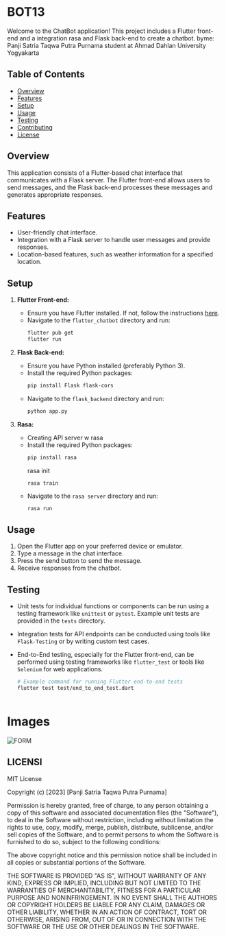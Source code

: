 # BOT13
Welcome to the ChatBot application! This project includes a Flutter front-end and a integration rasa and Flask back-end to create a chatbot.
byme: Panji Satria Taqwa Putra Purnama student  at Ahmad Dahlan University Yogyakarta

## Table of Contents
- [Overview](#overview)
- [Features](#features)
- [Setup](#setup)
- [Usage](#usage)
- [Testing](#testing)
- [Contributing](#contributing)
- [License](#license)

## Overview

This application consists of a Flutter-based chat interface that communicates with a Flask server. The Flutter front-end allows users to send messages, and the Flask back-end processes these messages and generates appropriate responses.

## Features

- User-friendly chat interface.
- Integration with a Flask server to handle user messages and provide responses.
- Location-based features, such as weather information for a specified location.

## Setup

1. **Flutter Front-end:**
   - Ensure you have Flutter installed. If not, follow the instructions [here](https://flutter.dev/docs/get-started/install).
   - Navigate to the `flutter_chatbot` directory and run:
     ```bash
     flutter pub get
     flutter run
     ```

2. **Flask Back-end:**
   - Ensure you have Python installed (preferably Python 3).
   - Install the required Python packages:
     ```bash
     pip install Flask flask-cors
     ```
   - Navigate to the `flask_backend` directory and run:
     ```bash
     python app.py
     ```
3. **Rasa:**
   - Creating API server w rasa
   - Install the required Python packages:
     ```bash
     pip install rasa
     ```
     rasa init
     ```
     rasa train
     ```
   - Navigate to the `rasa server` directory and run:
     ```bash
     rasa run

## Usage

1. Open the Flutter app on your preferred device or emulator.
2. Type a message in the chat interface.
3. Press the send button to send the message.
4. Receive responses from the chatbot.

## Testing

- Unit tests for individual functions or components can be run using a testing framework like `unittest` or `pytest`. Example unit tests are provided in the `tests` directory.

- Integration tests for API endpoints can be conducted using tools like `Flask-Testing` or by writing custom test cases.

- End-to-End testing, especially for the Flutter front-end, can be performed using testing frameworks like `flutter_test` or tools like `Selenium` for web applications.

  ```bash
  # Example command for running Flutter end-to-end tests
  flutter test test/end_to_end_test.dart
  


# Images
![FORM](https://github.com/paslaframework/BOT13_mobileapps/raw/main/bot13_documentation/2.png)

## LICENSI

MIT License

Copyright (c) [2023] [Panji Satria Taqwa Putra Purnama]

Permission is hereby granted, free of charge, to any person obtaining a copy
of this software and associated documentation files (the "Software"), to deal
in the Software without restriction, including without limitation the rights
to use, copy, modify, merge, publish, distribute, sublicense, and/or sell
copies of the Software, and to permit persons to whom the Software is
furnished to do so, subject to the following conditions:

The above copyright notice and this permission notice shall be included in all
copies or substantial portions of the Software.

THE SOFTWARE IS PROVIDED "AS IS", WITHOUT WARRANTY OF ANY KIND, EXPRESS OR
IMPLIED, INCLUDING BUT NOT LIMITED TO THE WARRANTIES OF MERCHANTABILITY,
FITNESS FOR A PARTICULAR PURPOSE AND NONINFRINGEMENT. IN NO EVENT SHALL THE
AUTHORS OR COPYRIGHT HOLDERS BE LIABLE FOR ANY CLAIM, DAMAGES OR OTHER
LIABILITY, WHETHER IN AN ACTION OF CONTRACT, TORT OR OTHERWISE, ARISING FROM,
OUT OF OR IN CONNECTION WITH THE SOFTWARE OR THE USE OR OTHER DEALINGS IN THE
SOFTWARE.




